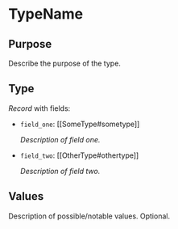 # TypeName

## Purpose

<!-- ANCHOR: purpose -->
Describe the purpose of the type.
<!-- ANCHOR_END: purpose -->

## Type

<!--
Type definition.
Example for a record type used in messages below. Adapt for other types.
Make sure to keep the format exactly as is (html tags, empty lines, formatting of `field_name` & *description*).
-->

<!-- ANCHOR: type -->
<div class="type">

*Record* with fields:

- `field_one`: [[SomeType#sometype]]

  *Description of field one.*

- `field_two`: [[OtherType#othertype]]

  *Description of field two.*

</div>
<!-- ANCHOR_END: type -->

## Values

<!-- ANCHOR: values -->
Description of possible/notable values. Optional.
<!-- ANCHOR_END: values -->
